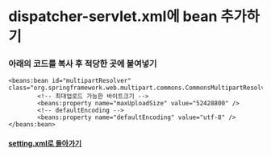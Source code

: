 # dispatcher-servlet.xml에 bean 추가하기

### 아래의 코드를 복사 후 적당한 곳에 붙여넣기
```
<beans:bean id="multipartResolver"  class="org.springframework.web.multipart.commons.CommonsMultipartResolver">
        <!-- 최대업로드 가능한 바이트크기 -->
        <beans:property name="maxUploadSize" value="52428800" />
        <!-- defaultEncoding -->
        <beans:property name="defaultEncoding" value="utf-8" />
</beans:bean>
```
#### [setting.xml로 돌아가기](setting.md)
